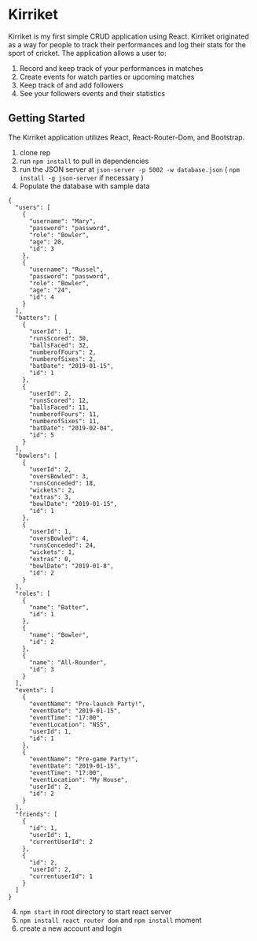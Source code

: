 # Kirriket

Kirriket is my first simple CRUD application using React. Kirriket originated as a way for people to track their performances and log their stats for the sport of cricket. The application allows a user to:
1. Record and keep track of your performances in matches
2. Create events for watch parties or upcoming matches
3. Keep track of and add followers
4. See your followers events and their statistics 

## Getting Started
The Kirriket application utilizes React, React-Router-Dom, and Bootstrap.
1. clone rep
2. run `npm install` to pull in dependencies
3. run the JSON server at `json-server -p 5002 -w database.json` ( `npm install -g json-server` if necessary )
4. Populate the database with sample data
```
{
  "users": [
    {
      "username": "Mary",
      "password": "password",
      "role": "Bowler",
      "age": 20,
      "id": 3
    },
    {
      "username": "Russel",
      "password": "password",
      "role": "Bowler",
      "age": "24",
      "id": 4
    }
  ],
  "batters": [
    {
      "userId": 1,
      "runsScored": 30,
      "ballsFaced": 32,
      "numberofFours": 2,
      "numberofSixes": 2,
      "batDate": "2019-01-15",
      "id": 1
    },
    {
      "userId": 2,
      "runsScored": 12,
      "ballsFaced": 11,
      "numberofFours": 11,
      "numberofSixes": 11,
      "batDate": "2019-02-04",
      "id": 5
    }
  ],
  "bowlers": [
    {
      "userId": 2,
      "oversBowled": 3,
      "runsConceded": 18,
      "wickets": 2,
      "extras": 3,
      "bowlDate": "2019-01-15",
      "id": 1
    },
    {
      "userId": 1,
      "oversBowled": 4,
      "runsConceded": 24,
      "wickets": 1,
      "extras": 0,
      "bowlDate": "2019-01-8",
      "id": 2
    }
  ],
  "roles": [
    {
      "name": "Batter",
      "id": 1
    },
    {
      "name": "Bowler",
      "id": 2
    },
    {
      "name": "All-Rounder",
      "id": 3
    }
  ],
  "events": [
    {
      "eventName": "Pre-launch Party!",
      "eventDate": "2019-01-15",
      "eventTime": "17:00",
      "eventLocation": "NSS",
      "userId": 1,
      "id": 1
    },
    {
      "eventName": "Pre-game Party!",
      "eventDate": "2019-01-15",
      "eventTime": "17:00",
      "eventLocation": "My House",
      "userId": 2,
      "id": 2
    }
  ],
  "friends": [
    {
      "id": 1,
      "userId": 1,
      "currentUserId": 2
    },
    {
      "id": 2,
      "userId": 2,
      "currentuserId": 1
    }
  ]
}
```
4. `npm start` in root directory to start react server
5. `npm install react router dom` and `npm install` moment
6. create a new account and login
